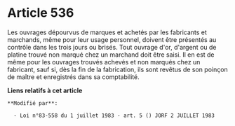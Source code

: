 # Article 536

Les ouvrages dépourvus de marques et achetés par les fabricants et marchands, même pour leur usage personnel, doivent être
présentés au contrôle dans les trois jours ou brisés. Tout ouvrage d'or, d'argent ou de platine trouvé non marqué chez un
marchand doit être saisi. Il en est de même pour les ouvrages trouvés achevés et non marqués chez un fabricant, sauf si, dès
la fin de la fabrication, ils sont revêtus de son poinçon de maître et enregistrés dans sa comptabilité.

**Liens relatifs à cet article**

	**Modifié par**:

	  - Loi n°83-558 du 1 juillet 1983 - art. 5 () JORF 2 JUILLET 1983
